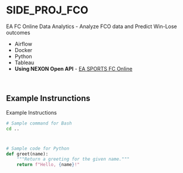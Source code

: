 # SIDE_PROJ_FCO
EA FC Online Data Analytics - Analyze FCO data and Predict Win-Lose outcomes
* Airflow
* Docker
* Python
* Tableau
* **Using NEXON Open API** - [EA SPORTS FC Online](https://openapi.nexon.com/game/fconline) 
  
<br>

## Example Instrunctions
Example Instructions  

```bash
# Sample command for Bash
cd ..
```

#

```python
# Sample code for Python 
def greet(name):
    """Return a greeting for the given name."""
    return f"Hello, {name}!"
```

#